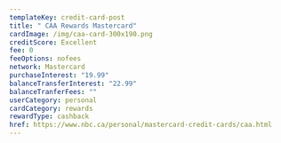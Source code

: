 ```yaml
---
templateKey: credit-card-post
title: " CAA Rewards Mastercard"
cardImage: /img/caa-card-300x190.png
creditScore: Excellent
fee: 0
feeOptions: nofees
network: Mastercard
purchaseInterest: "19.99"
balanceTransferInterest: "22.99"
balanceTranferFees: ""
userCategory: personal
cardCategory: rewards
rewardType: cashback
href: https://www.nbc.ca/personal/mastercard-credit-cards/caa.html
---
```

